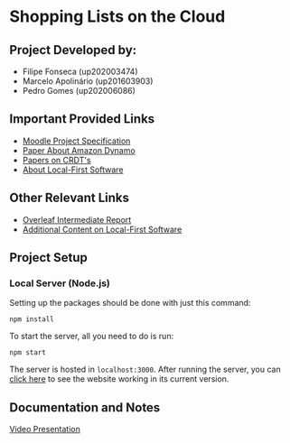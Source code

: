 # Shopping Lists on the Cloud

## Project Developed by:
- Filipe Fonseca (up202003474)
- Marcelo Apolinário (up201603903)
- Pedro Gomes (up202006086)

## Important Provided Links
- [Moodle Project Specification](https://moodle2324.up.pt/pluginfile.php/152692/mod_resource/content/2/SDLE_Shopping.pdf)
- [Paper About Amazon Dynamo](https://www.allthingsdistributed.com/files/amazon-dynamo-sosp2007.pdf)
- [Papers on CRDT's](https://crdt.tech/papers.html)
- [About Local-First Software](https://www.inkandswitch.com/local-first/)

## Other Relevant Links
- [Overleaf Intermediate Report](https://www.overleaf.com/project/654a6ce5c7593c6b142634d2)
- [Additional Content on Local-First Software](https://localfirstweb.dev/)

## Project Setup

### Local Server (Node.js)

Setting up the packages should be done with just this command:

```
npm install
```

To start the server, all you need to do is run:
```
npm start
```

The server is hosted in ``localhost:3000``. After running the server, you can [click here](http://localhost:3000) to see the website working in its current version.

## Documentation and Notes
[Video Presentation](https://clipchamp.com/watch/I2XCLW0vyfd)
